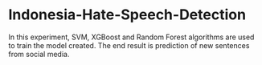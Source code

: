 # Indonesia-Hate-Speech-Detection
In this experiment, SVM, XGBoost and Random Forest algorithms are used to train the model created. The end result is prediction of new sentences from social media.
